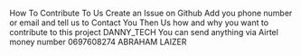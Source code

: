 How To Contribute To Us Create an Issue on Github Add you phone number or email and tell us to Contact You Then Us how and why you want to contribute to this project DANNY_TECH You can send anything via  Airtel money number 0697608274 ABRAHAM LAIZER

